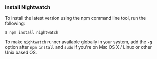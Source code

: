 ### Install Nightwatch

To install the latest version using the npm command line tool, run the following:

<pre><code class="language-bash">$ npm install nightwatch</code></pre>

To make `nightwatch` runner available globally in your system, add the **`-g`** option after `npm install` and `sudo` if you're on Mac OS X / Linux or other Unix based OS.